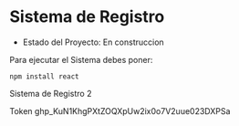 <h1>Sistema de Registro</h1>

- Estado del Proyecto: En construccion

Para ejecutar el Sistema debes poner:

```` npm install react ````

Sistema de Registro 2

Token
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
